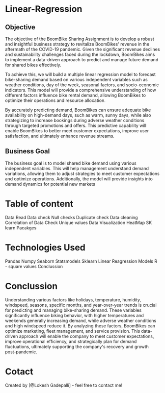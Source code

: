# Linear-Regression
## Objective
The objective of the BoomBike Sharing Assignment is to develop a robust and insightful business strategy to revitalize BoomBikes' revenue in the aftermath of the COVID-19 pandemic. Given the significant revenue declines and sustainability challenges faced during the lockdown, BoomBikes aims to implement a data-driven approach to predict and manage future demand for shared bikes effectively.

To achieve this, we will build a multiple linear regression model to forecast bike-sharing demand based on various independent variables such as weather conditions, day of the week, seasonal factors, and socio-economic indicators. This model will provide a comprehensive understanding of how different factors influence bike rental demand, allowing BoomBikes to optimize their operations and resource allocation.

By accurately predicting demand, BoomBikes can ensure adequate bike availability on high-demand days, such as warm, sunny days, while also strategizing to increase bookings during adverse weather conditions through targeted promotions and offers. This predictive capability will enable BoomBikes to better meet customer expectations, improve user satisfaction, and ultimately enhance revenue streams.

## Business Goal 
The business goal is to model shared bike demand using various independent variables. This will help management understand demand variations, allowing them to adjust strategies to meet customer expectations and optimize operations. Additionally, the model will provide insights into demand dynamics for potential new markets

# Table of content 
Data Read
Data check 
   Null checks
   Duplicate check
Data cleaning 
   Correlation of Data
   Check Unique values
Data Visualization 
HeatMap
SK learn Pacakges 
# Technologies Used
Pandas 
Numpy 
Seaborn 
Statsmodels 
Sklearn 
Linear Reagression 
Models
R - square values
Conclussion


# Conclussion 
Understanding various factors like holidays, temperature, humidity, windspeed, seasons, specific months, and year-over-year trends is crucial for predicting and managing bike-sharing demand. These variables significantly influence biking behavior, with higher temperatures and weekends generally increasing demand, while adverse weather conditions and high windspeed reduce it. By analyzing these factors, BoomBikes can optimize marketing, fleet management, and service provision.
This data-driven approach will enable the company to meet customer expectations, improve operational efficiency, and strategically plan for demand fluctuations, ultimately supporting the company's recovery and growth post-pandemic.

# Cotact
Created by [@Lokesh Gadepalli] - feel free to contact me!
